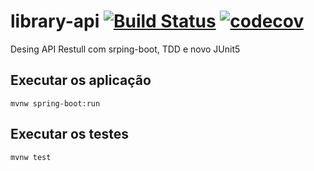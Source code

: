 # library-api [![Build Status](https://travis-ci.org/jairosousa/library-api.svg?branch=master)](https://travis-ci.org/jairosousa/library-api) [![codecov](https://codecov.io/gh/jairosousa/library-api/branch/master/graph/badge.svg)](https://codecov.io/gh/jairosousa/library-api)
Desing API Restull com srping-boot, TDD e novo JUnit5

## Executar os aplicação
```console
mvnw spring-boot:run
```

## Executar os testes
```console
mvnw test
```

